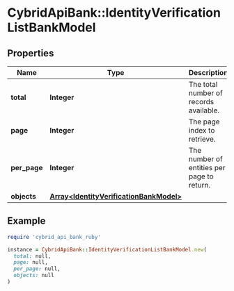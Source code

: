 # CybridApiBank::IdentityVerificationListBankModel

## Properties

| Name | Type | Description | Notes |
| ---- | ---- | ----------- | ----- |
| **total** | **Integer** | The total number of records available. |  |
| **page** | **Integer** | The page index to retrieve. |  |
| **per_page** | **Integer** | The number of entities per page to return. |  |
| **objects** | [**Array&lt;IdentityVerificationBankModel&gt;**](IdentityVerificationBankModel.md) |  |  |

## Example

```ruby
require 'cybrid_api_bank_ruby'

instance = CybridApiBank::IdentityVerificationListBankModel.new(
  total: null,
  page: null,
  per_page: null,
  objects: null
)
```

